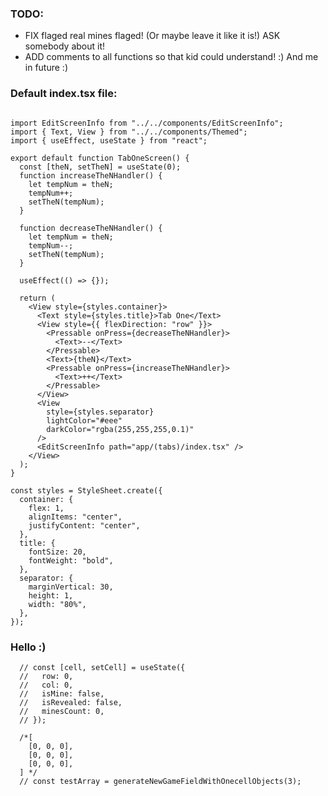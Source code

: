 ### TODO:

- FIX flaged real mines flaged! (Or maybe leave it like it is!) ASK somebody about it!
- ADD comments to all functions so that kid could understand! :) And me in future :)

### Default index.tsx file:

```import { Pressable, StyleSheet } from "react-native";

import EditScreenInfo from "../../components/EditScreenInfo";
import { Text, View } from "../../components/Themed";
import { useEffect, useState } from "react";

export default function TabOneScreen() {
  const [theN, setTheN] = useState(0);
  function increaseTheNHandler() {
    let tempNum = theN;
    tempNum++;
    setTheN(tempNum);
  }

  function decreaseTheNHandler() {
    let tempNum = theN;
    tempNum--;
    setTheN(tempNum);
  }

  useEffect(() => {});

  return (
    <View style={styles.container}>
      <Text style={styles.title}>Tab One</Text>
      <View style={{ flexDirection: "row" }}>
        <Pressable onPress={decreaseTheNHandler}>
          <Text>--</Text>
        </Pressable>
        <Text>{theN}</Text>
        <Pressable onPress={increaseTheNHandler}>
          <Text>++</Text>
        </Pressable>
      </View>
      <View
        style={styles.separator}
        lightColor="#eee"
        darkColor="rgba(255,255,255,0.1)"
      />
      <EditScreenInfo path="app/(tabs)/index.tsx" />
    </View>
  );
}

const styles = StyleSheet.create({
  container: {
    flex: 1,
    alignItems: "center",
    justifyContent: "center",
  },
  title: {
    fontSize: 20,
    fontWeight: "bold",
  },
  separator: {
    marginVertical: 30,
    height: 1,
    width: "80%",
  },
});
```

### Hello :)

```
  // const [cell, setCell] = useState({
  //   row: 0,
  //   col: 0,
  //   isMine: false,
  //   isRevealed: false,
  //   minesCount: 0,
  // });

  /*[
    [0, 0, 0],
    [0, 0, 0],
    [0, 0, 0],
  ] */
  // const testArray = generateNewGameFieldWithOnecellObjects(3);

```
